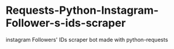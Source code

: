 # Requests-Python-Instagram-Follower-s-ids-scraper
instagram Followers' IDs scraper bot made with python-requests 
